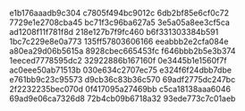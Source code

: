 e1b176aaadb9c304
c7805f494bc9012c
6db2bf85e6cf0c72
7729e1e2708cba45
bc71f3c96ba627a5
3e5a05a8ee3cf5ca
ad1208f11f781f8d
218e127b7f9fc460
b6f331303384b591
1bc7c229e8e0a773
135ff57803606166
eeabbb2e2cfa084e
a80ea29d06b5615a
8928cbec665453fc
f646bbb2b5e3b374
1eeced7778595dc2
32922886b167160f
0e3445b1e1560f7f
ac0eee50ab71513b
030e634c2707ec75
e324f6f24dbb7dbe
e761bb9c23c95573
d9cb36c83b36c570
69adf2775dc247bc
2f2232235bec070d
0f417095a27469bb
c5ca18138aaa6046
69ad9e06ca7326d8
72b4cb09b6718a32
93ede773c7c01aeb
